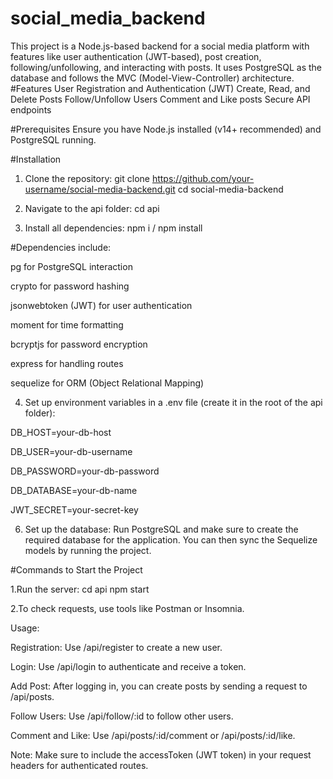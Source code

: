# social_media_backend
This project is a Node.js-based backend for a social media platform with features like user authentication (JWT-based), post creation, following/unfollowing, and interacting with posts. It uses PostgreSQL as the database and follows the MVC (Model-View-Controller) architecture.
#Features
User Registration and Authentication (JWT)
Create, Read, and Delete Posts
Follow/Unfollow Users
Comment and Like posts
Secure API endpoints

#Prerequisites
Ensure you have Node.js installed (v14+ recommended) and PostgreSQL running.

#Installation
1. Clone the repository:
  git clone https://github.com/your-username/social-media-backend.git
  cd social-media-backend

2. Navigate to the api folder:
   cd api
   
3. Install all dependencies:
   npm i / npm install

#Dependencies include:

pg for PostgreSQL interaction

crypto for password hashing

jsonwebtoken (JWT) for user authentication

moment for time formatting

bcryptjs for password encryption

express for handling routes

sequelize for ORM (Object Relational Mapping)

4. Set up environment variables in a .env file (create it in the root of the api folder):
   
DB_HOST=your-db-host

DB_USER=your-db-username

DB_PASSWORD=your-db-password

DB_DATABASE=your-db-name

JWT_SECRET=your-secret-key


6. Set up the database: Run PostgreSQL and make sure to create the required database for the application. You can then sync the Sequelize models by running the project.

#Commands to Start the Project

1.Run the server:
 cd api
 npm start
 
2.To check requests, use tools like Postman or Insomnia.

 Usage:
 
Registration: Use /api/register to create a new user.

Login: Use /api/login to authenticate and receive a token.

Add Post: After logging in, you can create posts by sending a request to /api/posts.

Follow Users: Use /api/follow/:id to follow other users.

Comment and Like: Use /api/posts/:id/comment or /api/posts/:id/like.

Note: Make sure to include the accessToken (JWT token) in your request headers for authenticated routes.
 
